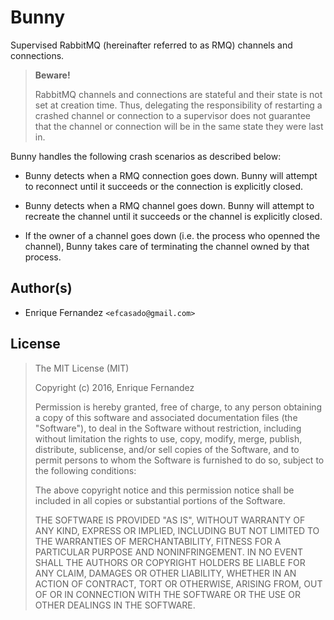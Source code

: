 # Bunny

Supervised RabbitMQ (hereinafter referred to as RMQ) channels and
connections.

> **Beware!**
>
> RabbitMQ channels and connections are stateful and their state is not set
> at creation time. Thus, delegating the responsibility of restarting a
> crashed channel or connection to a supervisor does not guarantee that the
> channel or connection will be in the same state they were last in.

Bunny handles the following crash scenarios as described below:

- Bunny detects when a RMQ connection goes down. Bunny will attempt to reconnect
until it succeeds or the connection is explicitly closed.

- Bunny detects when a RMQ channel goes down. Bunny will attempt to recreate
the channel until it succeeds or the channel is explicitly closed.

- If the owner of a channel goes down (i.e. the process who openned the
channel), Bunny takes care of terminating the channel owned by that process.


## Author(s)
- Enrique Fernandez `<efcasado@gmail.com>`


## License
> The MIT License (MIT)
>
> Copyright (c) 2016, Enrique Fernandez
>
> Permission is hereby granted, free of charge, to any person obtaining a copy
> of this software and associated documentation files (the "Software"), to deal
> in the Software without restriction, including without limitation the rights
> to use, copy, modify, merge, publish, distribute, sublicense, and/or sell
> copies of the Software, and to permit persons to whom the Software is
> furnished to do so, subject to the following conditions:
>
> The above copyright notice and this permission notice shall be included in
> all copies or substantial portions of the Software.
>
> THE SOFTWARE IS PROVIDED "AS IS", WITHOUT WARRANTY OF ANY KIND, EXPRESS OR
> IMPLIED, INCLUDING BUT NOT LIMITED TO THE WARRANTIES OF MERCHANTABILITY,
> FITNESS FOR A PARTICULAR PURPOSE AND NONINFRINGEMENT. IN NO EVENT SHALL THE
> AUTHORS OR COPYRIGHT HOLDERS BE LIABLE FOR ANY CLAIM, DAMAGES OR OTHER
> LIABILITY, WHETHER IN AN ACTION OF CONTRACT, TORT OR OTHERWISE, ARISING FROM,
> OUT OF OR IN CONNECTION WITH THE SOFTWARE OR THE USE OR OTHER DEALINGS IN
> THE SOFTWARE.
